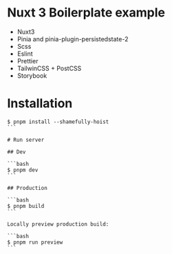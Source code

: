 # Nuxt 3 Boilerplate example

- Nuxt3
- Pinia and pinia-plugin-persistedstate-2
- Scss
- Eslint
- Prettier
- TailwinCSS + PostCSS
- Storybook

# Installation

````
$ pnpm install --shamefully-hoist
```

# Run server

## Dev

```bash
$ pnpm dev
```

## Production

```bash
$ pnpm build
```

Locally preview production build:

```bash
$ pnpm run preview
```
````
